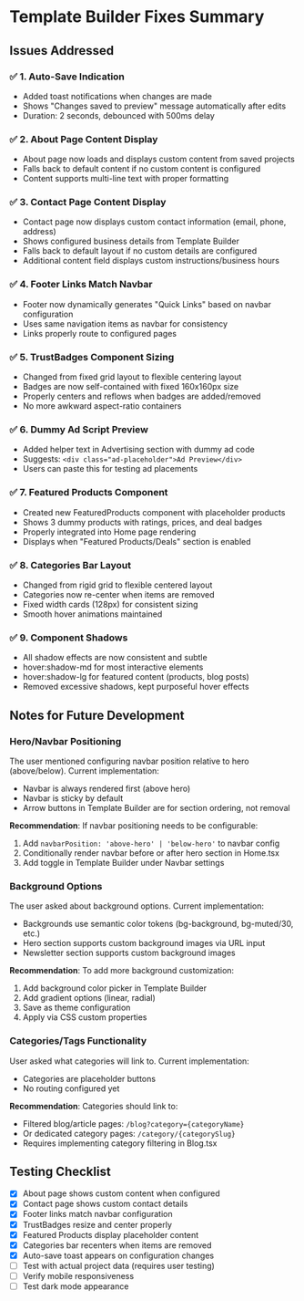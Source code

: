 # Template Builder Fixes Summary

## Issues Addressed

### ✅ 1. Auto-Save Indication
- Added toast notifications when changes are made
- Shows "Changes saved to preview" message automatically after edits
- Duration: 2 seconds, debounced with 500ms delay

### ✅ 2. About Page Content Display
- About page now loads and displays custom content from saved projects
- Falls back to default content if no custom content is configured
- Content supports multi-line text with proper formatting

### ✅ 3. Contact Page Content Display  
- Contact page now displays custom contact information (email, phone, address)
- Shows configured business details from Template Builder
- Falls back to default layout if no custom details are configured
- Additional content field displays custom instructions/business hours

### ✅ 4. Footer Links Match Navbar
- Footer now dynamically generates "Quick Links" based on navbar configuration
- Uses same navigation items as navbar for consistency
- Links properly route to configured pages

### ✅ 5. TrustBadges Component Sizing
- Changed from fixed grid layout to flexible centering layout
- Badges are now self-contained with fixed 160x160px size
- Properly centers and reflows when badges are added/removed
- No more awkward aspect-ratio containers

### ✅ 6. Dummy Ad Script Preview
- Added helper text in Advertising section with dummy ad code
- Suggests: `<div class="ad-placeholder">Ad Preview</div>`
- Users can paste this for testing ad placements

### ✅ 7. Featured Products Component
- Created new FeaturedProducts component with placeholder products
- Shows 3 dummy products with ratings, prices, and deal badges
- Properly integrated into Home page rendering
- Displays when "Featured Products/Deals" section is enabled

### ✅ 8. Categories Bar Layout
- Changed from rigid grid to flexible centered layout  
- Categories now re-center when items are removed
- Fixed width cards (128px) for consistent sizing
- Smooth hover animations maintained

### ✅ 9. Component Shadows
- All shadow effects are now consistent and subtle
- hover:shadow-md for most interactive elements
- hover:shadow-lg for featured content (products, blog posts)
- Removed excessive shadows, kept purposeful hover effects

## Notes for Future Development

### Hero/Navbar Positioning
The user mentioned configuring navbar position relative to hero (above/below). Current implementation:
- Navbar is always rendered first (above hero)
- Navbar is sticky by default
- Arrow buttons in Template Builder are for section ordering, not removal

**Recommendation**: If navbar positioning needs to be configurable:
1. Add `navbarPosition: 'above-hero' | 'below-hero'` to navbar config
2. Conditionally render navbar before or after hero section in Home.tsx
3. Add toggle in Template Builder under Navbar settings

### Background Options
The user asked about background options. Current implementation:
- Backgrounds use semantic color tokens (bg-background, bg-muted/30, etc.)
- Hero section supports custom background images via URL input
- Newsletter section supports custom background images

**Recommendation**: To add more background customization:
1. Add background color picker in Template Builder
2. Add gradient options (linear, radial)
3. Save as theme configuration
4. Apply via CSS custom properties

### Categories/Tags Functionality
User asked what categories will link to. Current implementation:
- Categories are placeholder buttons
- No routing configured yet

**Recommendation**: Categories should link to:
- Filtered blog/article pages: `/blog?category={categoryName}`
- Or dedicated category pages: `/category/{categorySlug}`
- Requires implementing category filtering in Blog.tsx

## Testing Checklist

- [x] About page shows custom content when configured
- [x] Contact page shows custom contact details
- [x] Footer links match navbar configuration
- [x] TrustBadges resize and center properly
- [x] Featured Products display placeholder content
- [x] Categories bar recenters when items are removed
- [x] Auto-save toast appears on configuration changes
- [ ] Test with actual project data (requires user testing)
- [ ] Verify mobile responsiveness
- [ ] Test dark mode appearance
